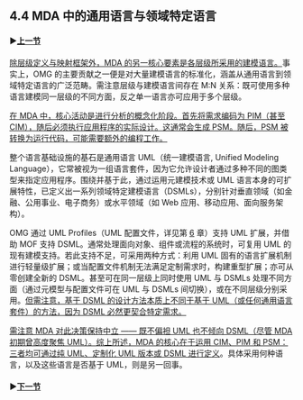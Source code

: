 ## 4.4 MDA 中的通用语言与领域特定语言

#### ▶[上一节](3.md)

<ins>除层级定义与映射框架外，MDA 的另一核心要素是各层级所采用的建模语言。</ins>事实上，OMG 的主要贡献之一便是对大量建模语言的标准化，涵盖从通用语言到领域特定语言的广泛范畴。需注意层级与建模语言间存在 M:N 关系：既可使用多种语言建模同一层级的不同方面，反之单一语言亦可应用于多个层级。

<ins>在 MDA 中，核心活动是进行分析的概念化阶段。首先将需求编码为 PIM（甚至 CIM），随后必须执行应用程序的实际设计。这通常会生成 PSM。随后，PSM 被转换为运行代码，可能需要额外的编程工作。</ins>

整个语言基础设施的基石是通用语言 UML（统一建模语言, Unified Modeling Language），它常被视为一组语言套件，因为它允许设计者通过多种不同的图类型来指定应用程序。围绕并基于此，通过运用元建模技术或 UML 语言本身的可扩展特性，已定义出一系列领域特定建模语言（DSMLs），分别针对垂直领域（如金融、公用事业、电子商务）或水平领域（如 Web 应用、移动应用、面向服务架构）。

OMG 通过 UML Profiles（UML 配置文件，详见第 [6](../ch6/0.md) 章）支持 UML 扩展，并借助 MOF 支持 DSML。通常处理面向对象、组件或流程的系统时，可复用 UML 的现有建模支持。若此支持不足，可采用两种方式：利用 UML 固有的语言扩展机制进行轻量级扩展；或当配置文件机制无法满足定制需求时，构建重型扩展；亦可从零创建全新的 DSML。甚至可在同一层级上同时使用 UML 与 DSMLs 处理不同方面（通过元模型与配置文件可在 UML 与 DSMLs 间切换），或在不同层级分别采用。<ins>但需注意，基于 DSML 的设计方法本质上不同于基于 UML（或任何通用语言套件）的方法，因为 DSML 必然更契合特定需求。</ins>

<ins>需注意 MDA 对此决策保持中立 —— 既不偏袒 UML 也不倾向 DSML（尽管 MDA 初期曾高度聚焦 UML）。综上所述，MDA 的核心在于运用 CIM、PIM 和 PSM：三者均可通过纯 UML、定制化 UML 版本或 DSML 进行定义</ins>。具体采用何种语言，以及这些语言是否基于 UML，则是另一回事。

#### ▶[下一节](5.md)
